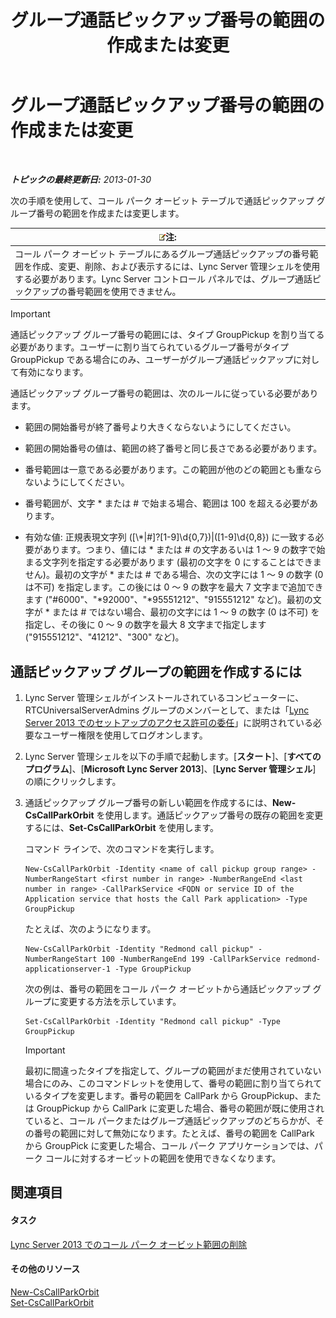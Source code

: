 ﻿---
title: グループ通話ピックアップ番号の範囲の作成または変更
TOCTitle: グループ通話ピックアップ番号の範囲の作成または変更
ms:assetid: 4b442b98-df6b-4e50-8254-b3be9cde21dd
ms:mtpsurl: https://technet.microsoft.com/ja-jp/library/JJ945627(v=OCS.15)
ms:contentKeyID: 52056596
ms.date: 05/19/2016
mtps_version: v=OCS.15
ms.translationtype: HT
---

# グループ通話ピックアップ番号の範囲の作成または変更

 

_**トピックの最終更新日:** 2013-01-30_

次の手順を使用して、コール パーク オービット テーブルで通話ピックアップ グループ番号の範囲を作成または変更します。

<table>
<thead>
<tr class="header">
<th><img src="images/Gg412781.note(OCS.15).gif" title="note" alt="note" />注:</th>
</tr>
</thead>
<tbody>
<tr class="odd">
<td>コール パーク オービット テーブルにあるグループ通話ピックアップの番号範囲を作成、変更、削除、および表示するには、Lync Server 管理シェルを使用する必要があります。Lync Server コントロール パネルでは、グループ通話ピックアップの番号範囲を使用できません。</td>
</tr>
</tbody>
</table>



> [!IMPORTANT]
> 通話ピックアップ グループ番号の範囲には、タイプ GroupPickup を割り当てる必要があります。ユーザーに割り当てられているグループ番号がタイプ GroupPickup である場合にのみ、ユーザーがグループ通話ピックアップに対して有効になります。



通話ピックアップ グループ番号の範囲は、次のルールに従っている必要があります。

  - 範囲の開始番号が終了番号より大きくならないようにしてください。

  - 範囲の開始番号の値は、範囲の終了番号と同じ長さである必要があります。

  - 番号範囲は一意である必要があります。この範囲が他のどの範囲とも重ならないようにしてください。

  - 番号範囲が、文字 \* または \# で始まる場合、範囲は 100 を超える必要があります。

  - 有効な値: 正規表現文字列 (\[\\\*|\#\]?\[1-9\]\\d{0,7})|(\[1-9\]\\d{0,8}) に一致する必要があります。つまり、値には \* または \# の文字あるいは 1 ～ 9 の数字で始まる文字列を指定する必要があります (最初の文字を 0 にすることはできません)。最初の文字が \* または \# である場合、次の文字には 1 ～ 9 の数字 (0 は不可) を指定します。この後には 0 ～ 9 の数字を最大 7 文字まで追加できます ("\#6000"、"\*92000"、"\*95551212"、"915551212" など)。最初の文字が \* または \# ではない場合、最初の文字には 1 ～ 9 の数字 (0 は不可) を指定し、その後に 0 ～ 9 の数字を最大 8 文字まで指定します ("915551212"、"41212"、"300" など)。

## 通話ピックアップ グループの範囲を作成するには

1.  Lync Server 管理シェルがインストールされているコンピューターに、RTCUniversalServerAdmins グループのメンバーとして、または「[Lync Server 2013 でのセットアップのアクセス許可の委任](lync-server-2013-delegate-setup-permissions.md)」に説明されている必要なユーザー権限を使用してログオンします。

2.  Lync Server 管理シェルを以下の手順で起動します。\[**スタート**\]、\[**すべてのプログラム**\]、\[**Microsoft Lync Server 2013**\]、\[**Lync Server 管理シェル**\] の順にクリックします。

3.  通話ピックアップ グループ番号の新しい範囲を作成するには、**New-CsCallParkOrbit** を使用します。通話ピックアップ番号の既存の範囲を変更するには、**Set-CsCallParkOrbit** を使用します。
    
    コマンド ラインで、次のコマンドを実行します。
    
        New-CsCallParkOrbit -Identity <name of call pickup group range> -NumberRangeStart <first number in range> -NumberRangeEnd <last number in range> -CallParkService <FQDN or service ID of the Application service that hosts the Call Park application> -Type GroupPickup
    
    たとえば、次のようになります。
    
        New-CsCallParkOrbit -Identity "Redmond call pickup" -NumberRangeStart 100 -NumberRangeEnd 199 -CallParkService redmond-applicationserver-1 -Type GroupPickup
    
    次の例は、番号の範囲をコール パーク オービットから通話ピックアップ グループに変更する方法を示しています。
    
        Set-CsCallParkOrbit -Identity "Redmond call pickup" -Type GroupPickup
    

    > [!IMPORTANT]
    > 最初に間違ったタイプを指定して、グループの範囲がまだ使用されていない場合にのみ、このコマンドレットを使用して、番号の範囲に割り当てられているタイプを変更します。番号の範囲を CallPark から GroupPickup、または GroupPickup から CallPark に変更した場合、番号の範囲が既に使用されていると、コール パークまたはグループ通話ピックアップのどちらかが、その番号の範囲に対して無効になります。たとえば、番号の範囲を CallPark から GroupPick に変更した場合、コール パーク アプリケーションでは、パーク コールに対するオービットの範囲を使用できなくなります。



## 関連項目

#### タスク

[Lync Server 2013 でのコール パーク オービット範囲の削除](lync-server-2013-delete-a-call-park-orbit-range.md)  

#### その他のリソース

[New-CsCallParkOrbit](new-cscallparkorbit.md)  
[Set-CsCallParkOrbit](set-cscallparkorbit.md)

